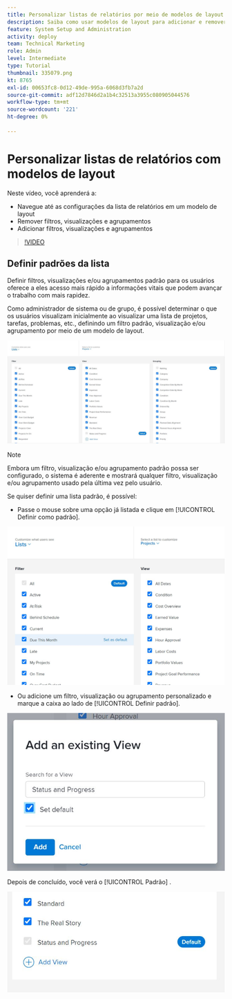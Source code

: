 ```yaml
---
title: Personalizar listas de relatórios por meio de modelos de layout
description: Saiba como usar modelos de layout para adicionar e remover filtros, exibições e grupos das listas de relatórios.
feature: System Setup and Administration
activity: deploy
team: Technical Marketing
role: Admin
level: Intermediate
type: Tutorial
thumbnail: 335079.png
kt: 8765
exl-id: 00653fc8-0d12-49de-995a-6068d3fb7a2d
source-git-commit: adf12d7846d2a1b4c32513a3955c080905044576
workflow-type: tm+mt
source-wordcount: '221'
ht-degree: 0%

---
```


# Personalizar listas de relatórios com modelos de layout

Neste vídeo, você aprenderá a:

* Navegue até as configurações da lista de relatórios em um modelo de layout
* Remover filtros, visualizações e agrupamentos
* Adicionar filtros, visualizações e agrupamentos

>[!VIDEO](https://video.tv.adobe.com/v/335079/?quality=12)

## Definir padrões da lista

Definir filtros, visualizações e/ou agrupamentos padrão para os usuários oferece a eles acesso mais rápido a informações vitais que podem avançar o trabalho com mais rapidez.

Como administrador de sistema ou de grupo, é possível determinar o que os usuários visualizam inicialmente ao visualizar uma lista de projetos, tarefas, problemas, etc., definindo um filtro padrão, visualização e/ou agrupamento por meio de um modelo de layout.

![Modelo de layout [!UICONTROL Listas] janela](assets/admin-fund-layout-template-default-lists-1-1.JPG)

>[!NOTE]
>
>Embora um filtro, visualização e/ou agrupamento padrão possa ser configurado, o sistema é aderente e mostrará qualquer filtro, visualização e/ou agrupamento usado pela última vez pelo usuário.


Se quiser definir uma lista padrão, é possível:

* Passe o mouse sobre uma opção já listada e clique em [!UICONTROL Definir como padrão].

![Modelo de layout [!UICONTROL Listas] janela com [!UICONTROL Definir como padrão] visível](assets/admin-fund-layout-template-default-lists-1-2.JPG)

* Ou adicione um filtro, visualização ou agrupamento personalizado e marque a caixa ao lado de [!UICONTROL Definir padrão].

![[!UICONTROL Adicionar uma Exibição existente] janela](assets/admin-fund-layout-template-default-lists-1-3.JPG)

Depois de concluído, você verá o [!UICONTROL Padrão] .

![[!UICONTROL Padrão] opção adicionar tag ao lado da lista](assets/admin-fund-layout-template-default-lists-1-4.JPG)
